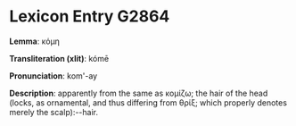 # Lexicon Entry G2864

**Lemma**: κόμη

**Transliteration (xlit)**: kómē

**Pronunciation**: kom'-ay

**Description**:
apparently from the same as κομίζω; the hair of the head (locks, as ornamental, and thus differing from θρίξ; which properly denotes merely the scalp):--hair.

